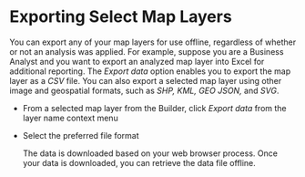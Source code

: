 # Exporting Select Map Layers

You can export any of your map layers for use offline, regardless of whether or not an analysis was applied. For example, suppose you are a Business Analyst and you want to export an analyzed map layer into Excel for additional reporting. The _Export data_ option enables you to export the map layer as a _CSV_ file. You can also export a selected map layer using other image and geospatial formats, such as _SHP, KML, GEO JSON,_ and _SVG_.

- From a selected map layer from the Builder, click _Export data_ from the layer name context menu

- Select the preferred file format  

    The data is downloaded based on your web browser process. Once your data is downloaded, you can retrieve the data file offline.